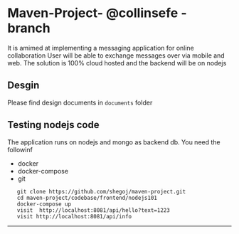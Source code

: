 # Maven-Project- @collinsefe - branch 

It is amimed at implementing a messaging application for online collaboration
User will be able to exchange messages over via mobile and web.
The solution is 100% cloud hosted and the backend will be on nodejs


## Desgin

Please find design documents in `documents` folder

## Testing nodejs code

The application runs on nodejs and mongo as backend db. You need the followinf


* docker
* docker-compose
* git

```
   git clone https://github.com/shegoj/maven-project.git
   cd maven-project/codebase/frontend/nodejs101
   docker-compose up
   visit  http://localhost:8081/api/hello?text=1223
   visit http://localhost:8081/api/info
```

---
